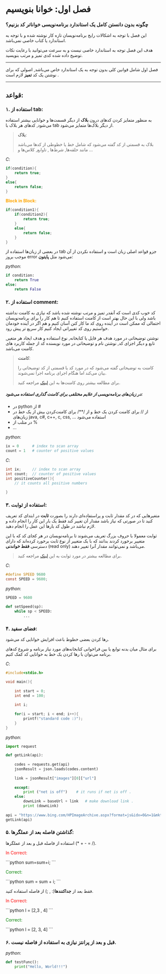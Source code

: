 # فصل اول:‌ خوانا بنویسیم

### چگونه بدون دانستن کامل یک استاندارد برنامه‌نویسی خواناتر کد بزنیم؟

این فصل با توجه به اشکالات رایج برنامه‌نویسان تازه کار نوشته شده و با توجه به استاندارد یا کتاب خاصی نمی‌باشد.

هدف این فصل توجه به استاندارد خاصی نیست و به سرعت می‌توانید با رعایت نکات توضیح داده شده کدی تمیز و مرتب بنویسید.

__________________________________________

 فصل اول شامل قوانین کلی بدون توجه به یک استاندارد خاص می‌باشد, اصولی که برای نوشتن یک کد **تمیز** لازم است .

------------------------------------

## قواعد:

### ۱. استفاده از tab: 

به منظور متمایز کردن کدهای درون **بلاک** از دیگر قسمت‌ها و خوانایی بیشتر استفاده می‌شود, کد‌های هر بلاک با tab از دیگر بلاک‌ها متمایز می‌شود.

> **بلاک**: 
>
> بلاک به قسمتی از کد گفته می‌شود که شامل خط یا خطوطی از کدها می‌باشد مانند حلقه‌ها, شرط‌ها , تاوابع, کلاس‌ها و ...

*C*:

```c
if(condition){
    return true;
}
else{
    return false;
}
```

**<p style="color:orange;">Block in Block:</p>**

```c
if(condition1){
    if(condition2){
        return true;
    }
    else{
        return false;
    }
}
```

در بعضی از زبان‌ها استفاده از tab جزو قواعد اصلی زبان است و استفاده نکردن از آن موجب بروز error می‌شود مثل **پایتون**:

*python*:

```python
if condition:
    return True
else:
    return False
```



### ۲. استفاده از comment: 

کد خوب کدی است که آنقدر تمیز و مرتب نوشته شده باشد که نیازی به کامنت نداشته باشد ولی با این حال بهتر است از کامنت استفاده کنیم تا هم کار را برای برنامه‌نویسان احتمالی که ممکن است در آینده روی کد ما کار کنن آسان کنیم و هم اگر در آینده خودمان خواستیم روی کد تغییراتی ایجاد کنیم کار سریع تر پیش رود.

نوشتن توضیحاتی در مورد هدف هر فایل یا کتابخانه, نوع استفاده و هدف ایجاد هر متغیر, تابع و دیگر اجزای کد, نوشتن نام و توضیحاتی در مورد نویسنده کد از جمله کاربرد های کامنت می‌باشد.

> **کامنت**:
>
> کامنت به توضیحاتی گفته می‌شود که در مورد کد یا قسمتی از کد توضیحاتی را بیان می‌کند اما هنگام اجرای برنامه اجرا نمی‌شوند.
>
> برای مطالعه بیشتر روی کامنت‌ها به این [لینک](https://www.cs.utah.edu/~germain/PPS/Topics/commenting.html) مراجعه کنید.

##### در زبان‌های برنامه‌نویسی از علایم مختلفی برای کامنت گذاری استفاده می‌شود:

- در python از #
- از // برای کامنت کردن یک خط و از /**/ برای کامنت‌کردن بیش از یک خط در زبان‌های java, c#, c++, c, css, ... استفاده می‌شود
- در متلب از %
- *...*

*python*:

```python
ix = 0		# index to scan array
count = 1	# counter of positive values
```



*C*:

```c
int ix;		// index to scan array
int count;	// counter of positive values
int positiveCounter(){
    // it counts all positive numbers
    
}   
```



### ۳. استفاده از ثوابت:

متغیر‌هایی که در کد مقدار ثابت و پراستفاده‌ای دارند را بصورت **ثابت** در ابتدای کد تعریف کنید تا در صورتی که نیاز باشد مقدار آن تغییر کند فقط یک بار این کار را انجام داده و لازم نباشد در طول کد بارها این عمل را انجام دهید.

ثوابت معمولا با حروف بزرگ تعریف می‌شوند تا برنامه‌نویسان در هر کجای کد که با این متغییر‌ برخورد کردند بدانند که با یک متغییر از نوع ثابت برخورد کرده‌اند که دارای دسترسی **فقط خواندنی** (read only) می‌باشد و نمی‌توانند مقدار آنرا تغییر دهند.

> برای مطالعه بیشتر در مورد ثوابت به این [لینک](https://www.geeksforgeeks.org/constants-in-c/) مراجعه کنید.

*C*:

```c
#define SPEED 9600
const SPEED = 9600;
```



*python*:

```python
SPEED = 9600

def setSpeed(sp):
	while sp < SPEED:
        ...
```



### ۴. فضای سفید:

رها کردن بعضی خطوط باعث افزایش خوانایی کد می‌شود.

برای مثال میان بدنه توابع یا بین فراخوانی کتابخانه‌های مورد نیاز برنامه و شروع کدهای برنامه می‌توان با رها کردن یک خط به خوانایی کد کمک کنیم.

*C*:

```c
#include<stdio.h>

void main(){
    
    int start = 0;
    int end = 100;
    
    int i;
    
    for(i = start; i < end; i++){
        printf("standard code :)");
    }
}
```



*python*:

```python
import request

def getLink(api):
    
    codes = requests.get(api)
    jsonResult = json.loads(codes.content)
    
    link = jsonResult["images"][0]["url"]
    
    except:
        print ("net is off")    # it runs if net is off .
    else:
        downLink = baseUrl + link   # make download link .
        print (downLink)
       
api = "https://www.bing.com/HPImageArchive.aspx?format=js&idx=0&n=1&mkt=en-US"
getLink(api)
```



### ۵. گذاشتن فاصله بعد از عملگرها:

استفاده از فاصله قبل و بعد از عملگرها (* + - = /).

<p style="color:red;">In Correct:</p>
```python
sum=sum+i;
```



<p style="color:green">Correct:</p>
```python
sum = sum + i;
```



فقط بعد از **جداکنندها**(: , ;) از فاصله استفاده کنید.

<p style="color:red">In Correct:</p>
```python
l = [2,3 , 4]
```



<p style="color:green">Correct:</p>
```python
l = [2, 3, 4]
```



### ۶.  قبل و بعد از پرانتز نیازی به استفاده از فاصله نیست.

*python*:

```python
def testFunc():
    print("Hello, World!!!")
```

